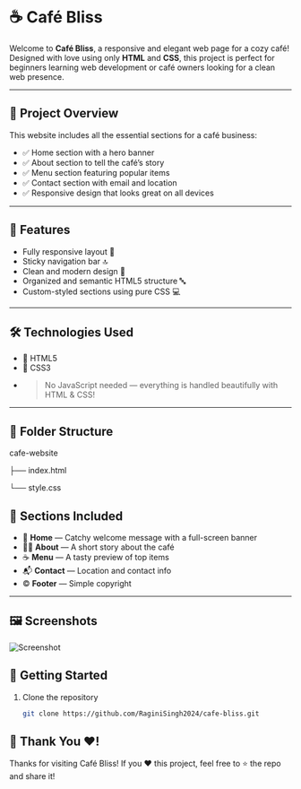 # ☕ Café Bliss

Welcome to **Café Bliss**, a responsive and elegant web page for a cozy café! Designed with love using only **HTML** and **CSS**, this project is perfect for beginners learning web development or café owners looking for a clean web presence.

---

## 📌 Project Overview
This website includes all the essential sections for a café business:
- ✅ Home section with a hero banner
- ✅ About section to tell the café’s story
- ✅ Menu section featuring popular items
- ✅ Contact section with email and location
- ✅ Responsive design that looks great on all devices

---

## 🌟 Features
- Fully responsive layout 📱  
- Sticky navigation bar 🔝  
- Clean and modern design 🎨  
- Organized and semantic HTML5 structure 🔤  
- Custom-styled sections using pure CSS 💻

---

## 🛠️ Technologies Used
- 🧱 HTML5  
- 🎨 CSS3
- > No JavaScript needed — everything is handled beautifully with HTML & CSS!

---

## 📂 Folder Structure

cafe-website

├── index.html

└── style.css


## 🧾 Sections Included
- 🏡 **Home** — Catchy welcome message with a full-screen banner
- 🧑‍🍳 **About** — A short story about the café
- ☕ **Menu** — A tasty preview of top items
- 📬 **Contact** — Location and contact info
- ©️ **Footer** — Simple copyright

---


## 🖼️ Screenshots

![Screenshot](path-to-screenshot.png)


## 🚀 Getting Started

1. Clone the repository  
   ```bash
   git clone https://github.com/RaginiSingh2024/cafe-bliss.git

## 🫶 Thank You ❤️!
Thanks for visiting Café Bliss!
If you ❤️ this project, feel free to ⭐ the repo and share it!





